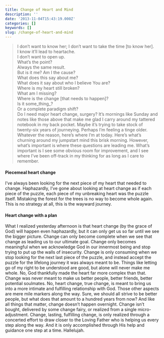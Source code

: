 ```yaml
---
title: Change of Heart and Mind
description: ''
date: '2013-11-04T15:43:19.000Z'
categories: []
keywords: []
slug: /change-of-heart-and-mind
---
```

> I don’t want to know her; I don’t want to take the time \[to know her\].  
> I know it’ll lead to heartache.  
> I don’t want to open up.  
> What’s the point?  
> Always the same result.  
> But is it me? Am I the cause?  
> What does this say about me?  
> What does it say about who I believe You are?  
> Where is my heart still broken?  
> What am I missing?  
> Where is the change \[that needs to happen\]?  
> Is it some_thing_?  
> Or a complete paradigm shift?  
> Do I need major heart change, surgery?
It’s mornings like Sunday and notes like those above that make me glad I carry around my tattered notebook in my back pocket. Maybe it’s trying to take stock of twenty-six years of journeying. Perhaps I’m feeling a tinge older. Whatever the reason, here’s where I’m at today. Here’s what’s churning around my jumpstart mind this brisk morning. However, what’s important is where these questions are leading me. What’s important is I see some obvious room for improvement, and I see where I’ve been off-track in my thinking for as long as I care to remember.
#### Piecemeal heart change
I’ve always been looking for the next piece of my heart that needed to change. Haphazardly, I’ve gone about looking at heart change as if each piece of the puzzle, each piece of my unbreaking heart was the puzzle itself. Mistaking the forest for the trees is no way to become whole again. This is no strategy at all, this is the wayward journey.
#### Heart change with a plan
What I realized yesterday afternoon is that heart change (by the grace of God) will happen even haphazardly, but it can only get us so far until we see the bigger picture. Change can only become complete when we see that change as leading us to our ultimate goal. Change only becomes meaningful when we acknowledge God in our innermost being and stop trying to put up the walls of insecurity. Change is only consuming when we stop looking for the next last piece of the puzzle, and instead accept the puzzle for the lifelong journey it was always meant to be. Things like letting go of my right to be understood are good, but alone will never make me whole. No, God thankfully made the heart far more complex than that.
Change was never meant to make us better people, better friends, better potential soulmates. No, heart change, true change, is meant to bring us into a more intimate and fulfilling relationship with God. Those other aspects are mere mile markers along the way. Sure, we should all strive to be better people, but what does that amount to a hundred years from now? And like all things that matter, change doesn’t happen overnight. Change isn’t bought, delivered by some change fairy, or realized from a single micro-adjustment. Change, lasting, fulfilling change, is only realized through a concerted effort to draw closer to the Loving Father who is helping us every step along the way. And it is only accomplished through His help and guidance one step at a time. Hallelujah.
